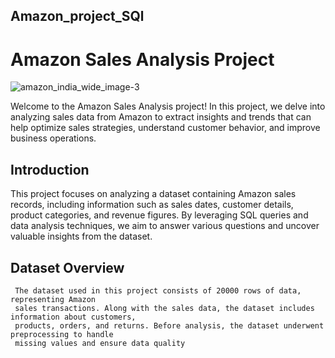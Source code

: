 ## Amazon_project_SQl
# Amazon Sales Analysis Project
![amazon_india_wide_image-3](https://github.com/user-attachments/assets/84478561-74e6-48ea-80e3-0c0b0042da38)

 Welcome to the Amazon Sales Analysis project! In this project, we delve into analyzing sales
 data from Amazon to extract insights and trends that can help optimize sales strategies,
 understand customer behavior, and improve business operations.

  ## Introduction
  
   This project focuses on analyzing a dataset containing Amazon sales records, including
   information such as sales dates, customer details, product categories, and revenue figures. By
   leveraging SQL queries and data analysis techniques, we aim to answer various questions and
   uncover valuable insights from the dataset.

  ## Dataset Overview
     The dataset used in this project consists of 20000 rows of data, representing Amazon
     sales transactions. Along with the sales data, the dataset includes information about customers,
     products, orders, and returns. Before analysis, the dataset underwent preprocessing to handle
     missing values and ensure data quality
